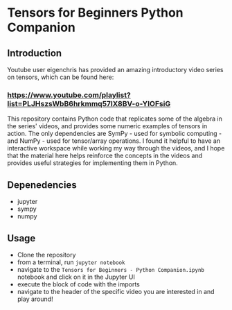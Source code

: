 # Tensors for Beginners Python Companion

## Introduction

Youtube user eigenchris has provided an amazing introductory video series on tensors, which can be found here:

### https://www.youtube.com/playlist?list=PLJHszsWbB6hrkmmq57lX8BV-o-YIOFsiG

This repository contains Python code that replicates some of the algebra in the series' videos, and provides some numeric examples of tensors in action.  The only dependencies are SymPy - used for symbolic computing - and NumPy - used for tensor/array operations.  I found it helpful to have an interactive workspace while working my way through the videos, and I hope that the material here helps reinforce the concepts in the videos and provides useful strategies for implementing them in Python.

## Depenedencies

- jupyter
- sympy
- numpy

## Usage

- Clone the repository
- from a terminal, run `jupyter notebook`
- navigate to the `Tensors for Beginners - Python Companion.ipynb` notebook and click on it in the Jupyter UI
- execute the block of code with the imports
- navigate to the header of the specific video you are interested in and play around! 
  


